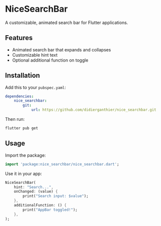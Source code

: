 # NiceSearchBar  

A customizable, animated search bar for Flutter applications.  

## Features  
- Animated search bar that expands and collapses  
- Customizable hint text  
- Optional additional function on toggle  

## Installation  

Add this to your `pubspec.yaml`:  

```yaml
dependencies:
    nice_searchbar:
        git:
            url: https://github.com/didierganthier/nice_searchbar.git
```

Then run:

```sh
flutter pub get
```

## Usage  

Import the package:

```dart
import 'package:nice_searchbar/nice_searchbar.dart';
```

Use it in your app:

```dart
NiceSearchBar(
    hint: "Search...",
    onChanged: (value) {
        print("Search input: $value");
    },
    additionalFunction: () {
        print("AppBar toggled!");
    },
);
```

